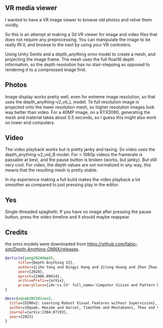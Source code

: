 ## VR media viewer
I wanted to have a VR image viewer to browse old photos and relive them vividly.

So this is an attempt at making a 3d VR viewer for image and video files that does not require any preprocessing.
You can manipulate the image to be really IN it, and browse to the next by using your VR controlers.

Using Unity Sentis and a depth_anything onnx model to create a mesh, and projecting the image frame.
The mesh uses the full float16 depth information, so the depth resolution has no stair-stepping as opposed to rendering it to a compressed image first.

## Photos
Image display works pretty well, even for extreme image resolution, so that uses the depth_anything-v2_vit_L model.
Te full resolution image is projected onto the lower resolution mesh, so higher resolution images look way better than video.
For a 40MP image, on a RTX3090, generating the mesh and material takes about 0.5 seconds, so I guess this might also work on lower end computers.

## Video
The video playback works but is pretty janky and taxing. So video uses the depth_anything-v2_vid_B model.
For < 1080p videos the framerate is passable at best, and the pause button is broken (works, but janky). But still very cool.
For video, the depth values are not normalized in any way, this means that the resulting mesh is pretty stable.

In my experience making a full build makes the video playback a lot smoother as compared to just pressing play in the editor.

## Yes
Single-threaded spaghetti.
If you have no image after pressing the pause button, press the video timeline and it should maybe reappear.

## Credits

the onnx models were downloaded from https://github.com/fabio-sim/Depth-Anything-ONNX/releases.

```bibtex
@article{yang2024depth,
      title={Depth Anything V2}, 
      author={Lihe Yang and Bingyi Kang and Zilong Huang and Zhen Zhao and Xiaogang Xu and Jiashi Feng and Hengshuang Zhao},
      year={2024},
      eprint={2406.09414},
      archivePrefix={arXiv},
      primaryClass={id='cs.CV' full_name='Computer Vision and Pattern Recognition' is_active=True alt_name=None in_archive='cs' is_general=False description='Covers image processing, computer vision, pattern recognition, and scene understanding. Roughly includes material in ACM Subject Classes I.2.10, I.4, and I.5.'}
}
```

```bibtex
@misc{oquab2023dinov2,
  title={DINOv2: Learning Robust Visual Features without Supervision},
  author={Oquab, Maxime and Darcet, Timothée and Moutakanni, Theo and Vo, Huy V. and Szafraniec, Marc and Khalidov, Vasil and Fernandez, Pierre and Haziza, Daniel and Massa, Francisco and El-Nouby, Alaaeldin and Howes, Russell and Huang, Po-Yao and Xu, Hu and Sharma, Vasu and Li, Shang-Wen and Galuba, Wojciech and Rabbat, Mike and Assran, Mido and Ballas, Nicolas and Synnaeve, Gabriel and Misra, Ishan and Jegou, Herve and Mairal, Julien and Labatut, Patrick and Joulin, Armand and Bojanowski, Piotr},
  journal={arXiv:2304.07193},
  year={2023}
}
```
